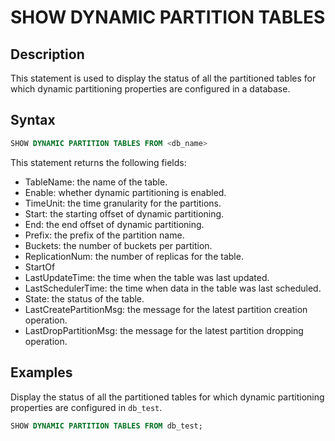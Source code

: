 # SHOW DYNAMIC PARTITION TABLES

## Description

This statement is used to display the status of all the partitioned tables for which dynamic partitioning properties are configured in a database.

## Syntax

```sql
SHOW DYNAMIC PARTITION TABLES FROM <db_name>
```

This statement returns the following fields:

- TableName: the name of the table.
- Enable: whether dynamic partitioning is enabled.
- TimeUnit: the time granularity for the partitions.
- Start: the starting offset of dynamic partitioning.
- End: the end offset of dynamic partitioning.
- Prefix: the prefix of the partition name.
- Buckets: the number of buckets per partition.
- ReplicationNum: the number of replicas for the table.
- StartOf
- LastUpdateTime: the time when the table was last updated.
- LastSchedulerTime: the time when data in the table was last scheduled.
- State: the status of the table.
- LastCreatePartitionMsg: the message for the latest partition creation operation.
- LastDropPartitionMsg: the message for the latest partition dropping operation.

## Examples

Display the status of all the partitioned tables for which dynamic partitioning properties are configured in `db_test`.

```sql
SHOW DYNAMIC PARTITION TABLES FROM db_test;
```
